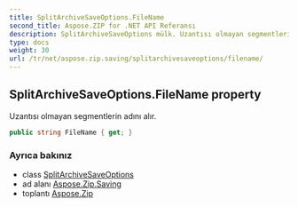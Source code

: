```yaml
---
title: SplitArchiveSaveOptions.FileName
second_title: Aspose.ZIP for .NET API Referansı
description: SplitArchiveSaveOptions mülk. Uzantısı olmayan segmentlerin adını alır.
type: docs
weight: 30
url: /tr/net/aspose.zip.saving/splitarchivesaveoptions/filename/
---
```

## SplitArchiveSaveOptions.FileName property

Uzantısı olmayan segmentlerin adını alır.

```csharp
public string FileName { get; }
```

### Ayrıca bakınız

* class [SplitArchiveSaveOptions](../)
* ad alanı [Aspose.Zip.Saving](../../splitarchivesaveoptions/)
* toplantı [Aspose.Zip](../../../)


